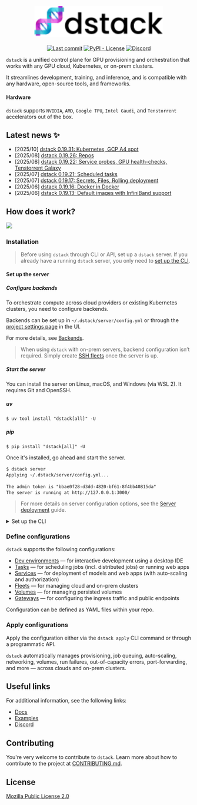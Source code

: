 <div style="text-align: center;">
<h2>
  <a target="_blank" href="https://dstack.ai">
    <picture>
      <source media="(prefers-color-scheme: dark)" srcset="https://raw.githubusercontent.com/dstackai/dstack/master/docs/assets/images/dstack-logo-dark.svg"/>
      <img alt="dstack" src="https://raw.githubusercontent.com/dstackai/dstack/master/docs/assets/images/dstack-logo.svg" width="350px"/>
    </picture>
  </a>
</h2>

[![Last commit](https://img.shields.io/github/last-commit/dstackai/dstack?style=flat-square)](https://github.com/dstackai/dstack/commits/)
[![PyPI - License](https://img.shields.io/pypi/l/dstack?style=flat-square&color=blue)](https://github.com/dstackai/dstack/blob/master/LICENSE.md)
[![Discord](https://img.shields.io/discord/1106906313969123368?style=flat-square)](https://discord.gg/u8SmfwPpMd)

</div>

`dstack` is a unified control plane for GPU provisioning and orchestration that works with any GPU cloud, Kubernetes, or on-prem clusters. 

It streamlines development, training, and inference, and is compatible with any hardware, open-source tools, and frameworks.

#### Hardware

`dstack` supports `NVIDIA`, `AMD`, `Google TPU`, `Intel Gaudi`, and `Tenstorrent` accelerators out of the box.

## Latest news ✨
- [2025/10] [dstack 0.19.31: Kubernetes, GCP A4 spot](https://github.com/dstackai/dstack/releases/tag/0.19.31)
- [2025/08] [dstack 0.19.26: Repos](https://github.com/dstackai/dstack/releases/tag/0.19.26)
- [2025/08] [dstack 0.19.22: Service probes, GPU health-checks, Tenstorrent Galaxy](https://github.com/dstackai/dstack/releases/tag/0.19.22)
- [2025/07] [dstack 0.19.21: Scheduled tasks](https://github.com/dstackai/dstack/releases/tag/0.19.21)
- [2025/07] [dstack 0.19.17: Secrets, Files, Rolling deployment](https://github.com/dstackai/dstack/releases/tag/0.19.17)
- [2025/06] [dstack 0.19.16: Docker in Docker](https://github.com/dstackai/dstack/releases/tag/0.19.16)
- [2025/06] [dstack 0.19.13: Default images with InfiniBand support](https://github.com/dstackai/dstack/releases/tag/0.19.13)

## How does it work?

<picture>
  <source media="(prefers-color-scheme: dark)" srcset="https://dstack.ai/static-assets/static-assets/images/dstack-architecture-diagram-v11-dark.svg"/>
  <img src="https://dstack.ai/static-assets/static-assets/images/dstack-architecture-diagram-v11.svg" width="750" />
</picture>

### Installation

> Before using `dstack` through CLI or API, set up a `dstack` server. If you already have a running `dstack` server, you only need to [set up the CLI](#set-up-the-cli).

#### Set up the server

##### Configure backends

To orchestrate compute across cloud providers or existing Kubernetes clusters, you need to configure backends.

Backends can be set up in `~/.dstack/server/config.yml` or through the [project settings page](../concepts/projects.md#backends) in the UI.

For more details, see [Backends](../concepts/backends.md).

> When using `dstack` with on-prem servers, backend configuration isn’t required. Simply create [SSH fleets](../concepts/fleets.md#ssh) once the server is up.

##### Start the server

You can install the server on Linux, macOS, and Windows (via WSL 2). It requires Git and
OpenSSH.

##### uv

```shell
$ uv tool install "dstack[all]" -U
```

##### pip

```shell
$ pip install "dstack[all]" -U
```

Once it's installed, go ahead and start the server.

```shell
$ dstack server
Applying ~/.dstack/server/config.yml...

The admin token is "bbae0f28-d3dd-4820-bf61-8f4bb40815da"
The server is running at http://127.0.0.1:3000/
```

> For more details on server configuration options, see the
[Server deployment](https://dstack.ai/docs/guides/server-deployment) guide.


<details><summary>Set up the CLI</summary>

#### Set up the CLI

Once the server is up, you can access it via the `dstack` CLI. 

The CLI can be installed on Linux, macOS, and Windows. It requires Git and OpenSSH.

##### uv

```shell
$ uv tool install dstack -U
```

##### pip

```shell
$ pip install dstack -U
```

To point the CLI to the `dstack` server, configure it
with the server address, user token, and project name:

```shell
$ dstack project add \
    --name main \
    --url http://127.0.0.1:3000 \
    --token bbae0f28-d3dd-4820-bf61-8f4bb40815da
    
Configuration is updated at ~/.dstack/config.yml
```

</details>

### Define configurations

`dstack` supports the following configurations:
   
* [Dev environments](https://dstack.ai/docs/dev-environments) &mdash; for interactive development using a desktop IDE
* [Tasks](https://dstack.ai/docs/tasks) &mdash; for scheduling jobs (incl. distributed jobs) or running web apps
* [Services](https://dstack.ai/docs/services) &mdash; for deployment of models and web apps (with auto-scaling and authorization)
* [Fleets](https://dstack.ai/docs/fleets) &mdash; for managing cloud and on-prem clusters
* [Volumes](https://dstack.ai/docs/concepts/volumes) &mdash; for managing persisted volumes
* [Gateways](https://dstack.ai/docs/concepts/gateways) &mdash; for configuring the ingress traffic and public endpoints

Configuration can be defined as YAML files within your repo.

### Apply configurations

Apply the configuration either via the `dstack apply` CLI command or through a programmatic API.

`dstack` automatically manages provisioning, job queuing, auto-scaling, networking, volumes, run failures,
out-of-capacity errors, port-forwarding, and more &mdash; across clouds and on-prem clusters.

## Useful links

For additional information, see the following links:

* [Docs](https://dstack.ai/docs)
* [Examples](https://dstack.ai/examples)
* [Discord](https://discord.gg/u8SmfwPpMd)

## Contributing

You're very welcome to contribute to `dstack`. 
Learn more about how to contribute to the project at [CONTRIBUTING.md](CONTRIBUTING.md).

## License

[Mozilla Public License 2.0](LICENSE.md)
